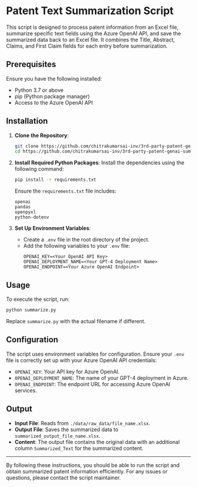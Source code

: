 # Patent Text Summarization Script

This script is designed to process patent information from an Excel file, summarize specific text fields using the Azure OpenAI API, and save the summarized data back to an Excel file. It combines the Title, Abstract, Claims, and First Claim fields for each entry before summarization.

## Prerequisites

Ensure you have the following installed:

- Python 3.7 or above
- pip (Python package manager)
- Access to the Azure OpenAI API

## Installation

1. **Clone the Repository**:
   ```bash
   git clone https://github.com/chitrakumarsai-inv/3rd-party-patent-genai-summarization.git
   cd https://github.com/chitrakumarsai-inv/3rd-party-patent-genai-summarization.git
   ```

2. **Install Required Python Packages**:
   Install the dependencies using the following command:
   ```bash
   pip install -r requirements.txt
   ```
   Ensure the `requirements.txt` file includes:
   ```
   openai
   pandas
   openpyxl
   python-dotenv
   ```

3. **Set Up Environment Variables**:
   - Create a `.env` file in the root directory of the project.
   - Add the following variables to your `.env` file:
     ```
     OPENAI_KEY=<Your OpenAI API Key>
     OPENAI_DEPLOYMENT_NAME=<Your GPT-4 Deployment Name>
     OPENAI_ENDPOINT=<Your Azure OpenAI Endpoint>
     ```

## Usage

To execute the script, run:
```bash
python summarize.py
```
Replace `summarize.py` with the actual filename if different.

## Configuration

The script uses environment variables for configuration. Ensure your `.env` file is correctly set up with your Azure OpenAI API credentials:
- `OPENAI_KEY`: Your API key for Azure OpenAI.
- `OPENAI_DEPLOYMENT_NAME`: The name of your GPT-4 deployment in Azure.
- `OPENAI_ENDPOINT`: The endpoint URL for accessing Azure OpenAI services.

## Output

- **Input File**: Reads from `./data/raw_data/file_name.xlsx`.
- **Output File**: Saves the summarized data to `summarized_output_file_name.xlsx`.
- **Content**: The output file contains the original data with an additional column `Summarized_Text` for the summarized content.

---

By following these instructions, you should be able to run the script and obtain summarized patent information efficiently. For any issues or questions, please contact the script maintainer.
